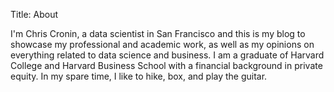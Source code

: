 Title: About

I'm Chris Cronin, a data scientist in San Francisco and this is my blog to showcase my professional and academic work, as well as my opinions on everything related to data science and business. I am a graduate of Harvard College and Harvard Business School with a financial background in private equity. In my spare time, I like to hike, box, and play the guitar.
